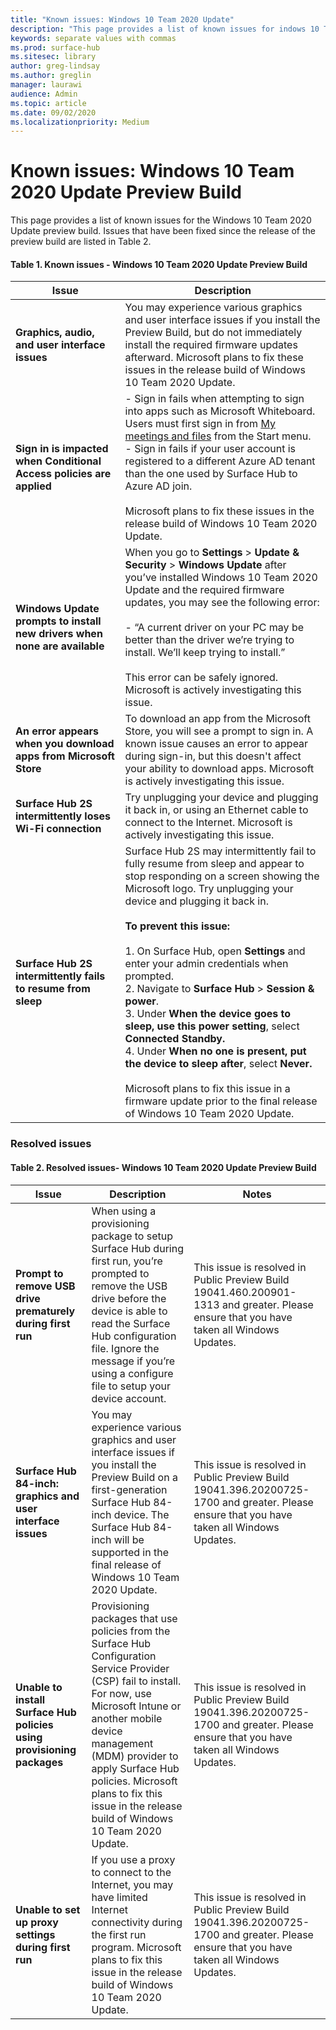 ```yaml
---
title: "Known issues: Windows 10 Team 2020 Update"
description: "This page provides a list of known issues for indows 10 Team 2020 Update."
keywords: separate values with commas
ms.prod: surface-hub
ms.sitesec: library
author: greg-lindsay
ms.author: greglin
manager: laurawi
audience: Admin
ms.topic: article
ms.date: 09/02/2020
ms.localizationpriority: Medium
---
```

# Known issues: Windows 10 Team 2020 Update Preview Build 

This page provides a list of known issues for the Windows 10 Team 2020 Update preview build. Issues that have been fixed since the release of the preview build are listed in Table 2. 

#### Table 1. Known issues - Windows 10 Team 2020 Update Preview Build 

| Issue                                                                     | Description                                                                                                                                                                                                                                                                                                                                                                                                                                                                                                                                                                                                                                                                                       |
| ------------------------------------------------------------------------- | ------------------------------------------------------------------------------------------------------------------------------------------------------------------------------------------------------------------------------------------------------------------------------------------------------------------------------------------------------------------------------------------------------------------------------------------------------------------------------------------------------------------------------------------------------------------------------------------------------------------------------------------------------------------------------------------------- |
| **Graphics, audio, and user interface issues**                            | You may experience various graphics and user interface issues if you install the Preview Build, but do not immediately install the required firmware updates afterward. Microsoft plans to fix these issues in the release build of Windows 10 Team 2020 Update.                                                                                                                                                                                                                                                                                                                                                                                                                                  |
| **Sign in is impacted when Conditional Access policies are applied**      | - Sign in fails when attempting to sign into apps such as Microsoft Whiteboard. Users must first sign in from [My meetings and files](https://support.microsoft.com/help/4506480/sign-in-to-see-your-meetings-and-files-on-surface-hub) from the Start menu.<br>- Sign in fails if your user account is registered to a different Azure AD tenant than the one used by Surface Hub to Azure AD join.<br><br>Microsoft plans to fix these issues in the release build of Windows 10 Team 2020 Update.                                                                                                                                                                                              |
| **Windows Update prompts to install new drivers when none are available** | When you go to **Settings** > **Update & Security** > **Windows Update** after you’ve installed Windows 10 Team 2020 Update and the required firmware updates, you may see the following error:<br><br>- “A current driver on your PC may be better than the driver we’re trying to install. We’ll keep trying to install.”<br><br>This error can be safely ignored. Microsoft is actively investigating this issue.                                                                                                                                                                                                                                                                              |
| **An error appears when you download apps from Microsoft Store**          | To download an app from the Microsoft Store, you will see a prompt to sign in. A known issue causes an error to appear during sign-in, but this doesn't affect your ability to download apps. Microsoft is actively investigating this issue.                                                                                                                                                                                                                                                                                                                                                                                                                                                     |
| **Surface Hub 2S intermittently loses Wi-Fi connection**                  | Try unplugging your device and plugging it back in, or using an Ethernet cable to connect to the Internet. Microsoft is actively investigating this issue.                                                                                                                                                                                                                                                                                                                                                                                                                                                                                                                                        |
| **Surface Hub 2S intermittently fails to resume from sleep**              | Surface Hub 2S may intermittently fail to fully resume from sleep and appear to stop responding on a screen showing the Microsoft logo. Try unplugging your device and plugging it back in.<br><br>**To prevent this issue:**<br><br>1. On Surface Hub, open **Settings** and enter your admin credentials when prompted.<br>2. Navigate to **Surface Hub** > **Session & power**.<br>3. Under **When the device goes to sleep, use this power setting**, select **Connected Standby.**<br>4. Under **When no one is present, put the device to sleep after**, select **Never.**<br><br>Microsoft plans to fix this issue in a firmware update prior to the final release of Windows 10 Team 2020 Update. |

 
### Resolved issues

#### Table 2. Resolved issues- Windows 10 Team 2020 Update Preview Build 

 Issue                                                                  | Description                                                                                                                                                                                                                                                                                                               | Notes                                                                                                                                      |
| ---------------------------------------------------------------------- | ------------------------------------------------------------------------------------------------------------------------------------------------------------------------------------------------------------------------------------------------------------------------------------------------------------------------- | ------------------------------------------------------------------------------------------------------------------------------------------ |
| **Prompt to remove USB drive prematurely during first run**               | When using a provisioning package to setup Surface Hub during first run, you’re prompted to remove the USB drive before the device is able to read the Surface Hub configuration file. Ignore the message if you’re using a configure file to setup your device account. |  This issue is resolved in Public Preview Build 19041.460.200901-1313 and greater. Please ensure that you have taken all Windows Updates.                                                                                                                                                                                                                                                                                                                                                                      |
| **Surface Hub 84-inch: graphics and user interface issues**            | You may experience various graphics and user interface issues if you install the Preview Build on a first-generation Surface Hub 84-inch device. The Surface Hub 84-inch will be supported in the final release of Windows 10 Team 2020 Update.                                                                           | This issue is resolved in Public Preview Build 19041.396.20200725-1700 and greater. Please ensure that you have taken all Windows Updates. |
| **Unable to install Surface Hub policies using provisioning packages** | Provisioning packages that use policies from the Surface Hub Configuration Service Provider (CSP) fail to install. For now, use Microsoft Intune or another mobile device management (MDM) provider to apply Surface Hub policies. Microsoft plans to fix this issue in the release build of Windows 10 Team 2020 Update. | This issue is resolved in Public Preview Build 19041.396.20200725-1700 and greater. Please ensure that you have taken all Windows Updates. |
| **Unable to set up proxy settings during first run**                   | If you use a proxy to connect to the Internet, you may have limited Internet connectivity during the first run program. Microsoft plans to fix this issue in the release build of Windows 10 Team 2020 Update.                                                                                                            | This issue is resolved in Public Preview Build 19041.396.20200725-1700 and greater. Please ensure that you have taken all Windows Updates. |

 

